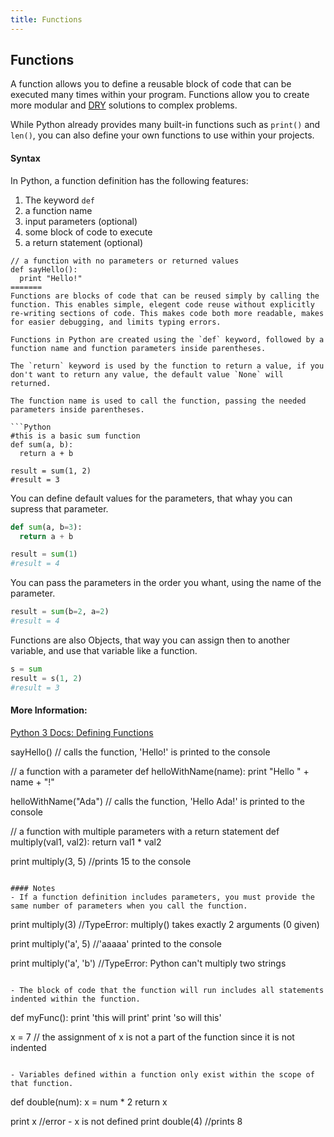 ```yaml
---
title: Functions
---
```

## Functions
A function allows you to define a reusable block of code that can be executed many times within your program. Functions allow you to create more modular and [DRY](https://en.wikipedia.org/wiki/Don%27t_repeat_yourself) solutions to complex problems.

While Python already provides many built-in functions such as `print()` and `len()`, you can also define your own functions to use within your projects.


#### Syntax
In Python, a function definition has the following features:

1. The keyword `def`
2. a function name
3. input parameters (optional)
4. some block of code to execute
5. a return statement (optional)

```
// a function with no parameters or returned values
def sayHello():
  print "Hello!"
=======
Functions are blocks of code that can be reused simply by calling the function. This enables simple, elegent code reuse without explicitly re-writing sections of code. This makes code both more readable, makes for easier debugging, and limits typing errors. 

Functions in Python are created using the `def` keyword, followed by a function name and function parameters inside parentheses.

The `return` keyword is used by the function to return a value, if you don't want to return any value, the default value `None` will returned. 

The function name is used to call the function, passing the needed parameters inside parentheses.

```Python
#this is a basic sum function
def sum(a, b):
  return a + b

result = sum(1, 2)
#result = 3
```

You can define default values for the parameters, that whay you can supress that parameter.

```Python
def sum(a, b=3):
  return a + b

result = sum(1)
#result = 4
```

You can pass the parameters in the order you whant, using the name of the parameter.

```Python
result = sum(b=2, a=2)
#result = 4
```

Functions are also Objects, that way you can assign then to another variable, and use that variable like a function.

```Python
s = sum
result = s(1, 2)
#result = 3
```
#### More Information:
<a href='https://docs.python.org/3/tutorial/controlflow.html#defining-functions' target='_blank' rel='nofollow'>Python 3 Docs: Defining Functions</a>

sayHello()   // calls the function, 'Hello!' is printed to the console


// a function with a parameter
def helloWithName(name):
  print "Hello " + name + "!"

helloWithName("Ada")    // calls the function, 'Hello Ada!' is printed to the console


// a function with multiple parameters with a return statement
def multiply(val1, val2):
  return val1 * val2

print multiply(3, 5)   //prints 15 to the console
```

#### Notes
- If a function definition includes parameters, you must provide the same number of parameters when you call the function.

  ```
  print multiply(3)    //TypeError: multiply() takes exactly 2 arguments (0 given)

  print multiply('a', 5)  //'aaaaa' printed to the console

  print multiply('a', 'b') //TypeError: Python can't multiply two strings
  ```

- The block of code that the function will run includes all statements indented within the function.

  ```
  def myFunc():
    print 'this will print'
    print 'so will this'

  x = 7
  // the assignment of x is not a part of the function since it is not indented
  ```

- Variables defined within a function only exist within the scope of that function.

  ```
  def double(num):
    x = num * 2
    return x

  print x   //error - x is not defined
  print double(4)  //prints 8
  ```
